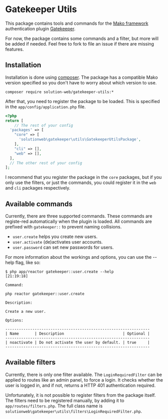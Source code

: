 # Gatekeeper Utils
This package contains tools and commands for the [Mako framework](http://makoframework.com/) authentication plugin [Gatekeeper](http://makoframework.com/docs/4.5/security:authentication).

For now, the package contains some commands and a filter, but more will be added if needed. Feel free to fork to file an issue if there are missing features.

## Installation
Installation is done using [composer](https://getcomposer.org/). The package has a compatible Mako version specified so you don't have to worry about which version to use.

```
composer require solution-web/gatekeeper-utils:*
```

After that, you need to register the package to be loaded. This is specified in the `app/config/application.php` file.

```php
<?php
return [
    // The rest of your config
  'packages' => [
    "core" => [
      'solutionweb\gatekeeper\utils\GatekeeperUtilsPackage',
    ],
    "cli" => [],
    "web" => [],
  ],
  // The other rest of your config
];
```

I recommend that you register the package in the `core` packages, but if you only use the filters, or just the commands, you could register it in the `web` and `cli` packages respectively.

## Available commands
Currently, there are three supported commands. These commands are registe-red automatically when the plugin is loaded. All commands are prefixed with `gatekeeper::` to prevent naming collisions.
- `user.create` helps you create new users.
- `user.activate` (de)activates user accounts.
- `user.password` can set new passwords for users.

For more information about the workings and options, you can use the --help flag, like so:

```
$ php app/reactor gatekeeper::user.create --help                                                          [21:19:18]

Command:

php reactor gatekeeper::user.create

Description:

Create a new user.

Options:

----------------------------------------------------------------
| Name       | Description                          | Optional |
----------------------------------------------------------------
| noactivate | Do not activate the user by default. | true     |
----------------------------------------------------------------
```

## Available filters
Currently, there is only one filter available. The `LoginRequiredFilter` can be applied to routes like an admin panel, to force a login. It checks whether the user is logged in, and if not, returns a HTTP 401 authentication required.

Unfortunately, it is not possible to register filters from the package itself. The filters need to be registered manually, by adding it to `app/routes/filters.php`. The full class name is `solutionweb\gatekeeper\utils\filters\LoginRequiredFilter.php`.
